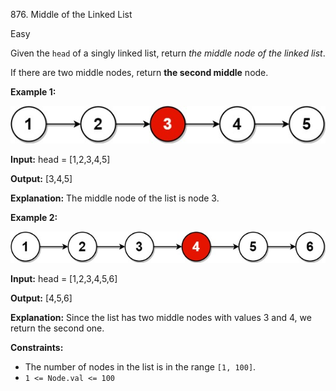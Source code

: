 876\. Middle of the Linked List

Easy

Given the `head` of a singly linked list, return _the middle node of the linked list_.

If there are two middle nodes, return **the second middle** node.

**Example 1:**

![](lc-midlist1.jpg)

**Input:** head = [1,2,3,4,5]

**Output:** [3,4,5]

**Explanation:** The middle node of the list is node 3.

**Example 2:**

![](lc-midlist2.jpg)

**Input:** head = [1,2,3,4,5,6]

**Output:** [4,5,6]

**Explanation:** Since the list has two middle nodes with values 3 and 4, we return the second one.

**Constraints:**

*   The number of nodes in the list is in the range `[1, 100]`.
*   `1 <= Node.val <= 100`